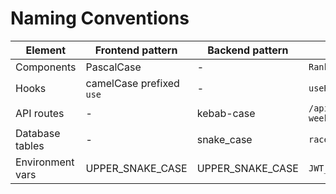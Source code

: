# Naming Conventions
| Element             | Frontend pattern         | Backend pattern | Example                      |
|---------------------|--------------------------|-----------------|------------------------------|
| Components          | PascalCase               | -               | `RankingOverview.jsx`        |
| Hooks               | camelCase prefixed `use` | -               | `useRaceCountdown.ts`        |
| API routes          | -                        | kebab-case      | `/api/race-weekends/next`    |
| Database tables     | -                        | snake_case      | `race_weekends`              |
| Environment vars    | UPPER_SNAKE_CASE         | UPPER_SNAKE_CASE| `JWT_SECRET`                 |
